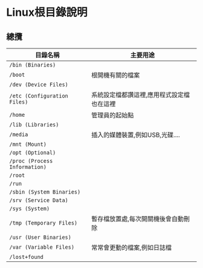 # Linux根目錄說明
## 總攬

|目錄名稱|主要用途|
|-----|-----|
|`/bin (Binaries)`||
|`/boot`|根開機有關的檔案|
|`/dev (Device Files)`||
|`/etc (Configuration Files)`|系統設定檔都讚這裡,應用程式設定檔也在這裡|
|`/home`|管理員的起始點|
|`/lib (Libraries)`||
|`/media`|插入的媒體裝置,例如USB,光碟....|
|`/mnt (Mount)`||
|`/opt (Optional)`||
|`/proc (Process Information)`||
|`/root`||
|`/run`||
|`/sbin (System Binaries)`||
|`/srv (Service Data)`||
|`/sys (System)`||
|`/tmp (Temporary Files)`|暫存檔放置處,每次開關機後會自動刪除|
|`/usr (User Binaries)`||
|`/var (Variable Files)`|常常會更動的檔案,例如日誌檔|
|`/lost+found`||

